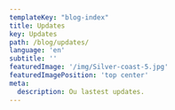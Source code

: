 ```yaml
---
templateKey: "blog-index"
title: Updates
key: Updates
path: /blog/updates/
language: 'en'
subtitle: ''
featuredImage: '/img/Silver-coast-5.jpg'
featuredImagePosition: 'top center'
meta:
  description: Ou lastest updates.
---
```


